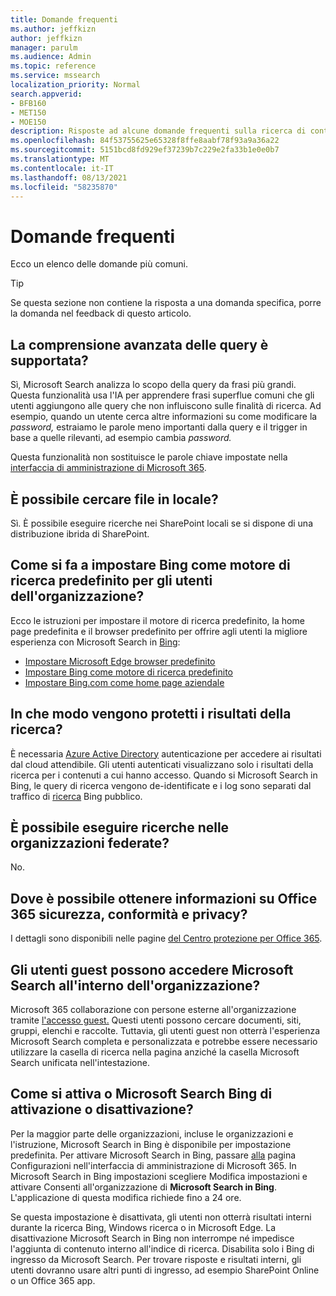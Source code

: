 ```yaml
---
title: Domande frequenti
ms.author: jeffkizn
author: jeffkizn
manager: parulm
ms.audience: Admin
ms.topic: reference
ms.service: mssearch
localization_priority: Normal
search.appverid:
- BFB160
- MET150
- MOE150
description: Risposte ad alcune domande frequenti sulla ricerca di contenuti nell'organizzazione e su Microsoft Search
ms.openlocfilehash: 84f53755625e65328f8ffe8aabf78f93a9a36a22
ms.sourcegitcommit: 5151bcd8fd929ef37239b7c229e2fa33b1e0e0b7
ms.translationtype: MT
ms.contentlocale: it-IT
ms.lasthandoff: 08/13/2021
ms.locfileid: "58235870"
---
```

<!-- markdownlint-disable no-trailing-punctuation -->
# <a name="frequently-asked-questions"></a>Domande frequenti

Ecco un elenco delle domande più comuni.

> [!TIP]
> Se questa sezione non contiene la risposta a una domanda specifica, porre la domanda nel feedback di questo articolo.

## <a name="is-advanced-query-understanding-supported"></a>La comprensione avanzata delle query è supportata?

Sì, Microsoft Search analizza lo scopo della query da frasi più grandi. Questa funzionalità usa l'IA per apprendere frasi superflue comuni che gli utenti aggiungono alle query che non influiscono sulle finalità di ricerca. Ad esempio, quando un utente cerca altre informazioni su come modificare la *password,* estraiamo le parole meno importanti dalla query e il trigger in base a quelle rilevanti, ad esempio cambia *password.*
  
Questa funzionalità non sostituisce le parole chiave impostate nella [interfaccia di amministrazione di Microsoft 365](https://admin.microsoft.com).
  
## <a name="can-you-search-for-files-on-premises"></a>È possibile cercare file in locale?

Sì. È possibile eseguire ricerche [](http://sharepoint.com/) nei SharePoint locali se si dispone di una distribuzione ibrida di SharePoint.
  
## <a name="how-do-i-make-bing-the-default-search-engine-for-people-in-my-org"></a>Come si fa a impostare Bing come motore di ricerca predefinito per gli utenti dell'organizzazione?

Ecco le istruzioni per impostare il motore di ricerca predefinito, la home page predefinita e il browser predefinito per offrire agli utenti la migliore esperienza con Microsoft Search in [Bing](https://Bing.com):

- [Impostare Microsoft Edge browser predefinito](/deployedge/edge-default-browser)
- [Impostare Bing come motore di ricerca predefinito](set-default-search-engine.md)
- [Impostare Bing.com come home page aziendale](set-default-homepage.md)

## <a name="how-are-my-search-results-protected"></a>In che modo vengono protetti i risultati della ricerca?

È necessaria [Azure Active Directory](/azure/active-directory/) autenticazione per accedere ai risultati dal cloud attendibile. Gli utenti autenticati visualizzano solo i risultati della ricerca per i contenuti a cui hanno accesso. Quando si Microsoft Search in Bing, le query di ricerca vengono de-identificate e i log sono separati dal traffico di [ricerca](https://Bing.com) Bing pubblico.

## <a name="can-i-search-across-federated-organizations"></a>È possibile eseguire ricerche nelle organizzazioni federate?

No.

## <a name="where-can-i-get-info-about-office-365-security-compliance-and-privacy"></a>Dove è possibile ottenere informazioni su Office 365 sicurezza, conformità e privacy?

I dettagli sono disponibili nelle pagine [del Centro protezione per Office 365](https://www.microsoft.com/TrustCenter/CloudServices/office365/default.aspx).

## <a name="can-guest-users-access-microsoft-search-in-my-organization"></a>Gli utenti guest possono accedere Microsoft Search all'interno dell'organizzazione?

Microsoft 365 collaborazione con persone esterne all'organizzazione tramite [l'accesso guest.](/microsoft-365/solutions/collaborate-with-people-outside-your-organization) Questi utenti possono cercare documenti, siti, gruppi, elenchi e raccolte. Tuttavia, gli utenti guest non otterrà l'esperienza Microsoft Search completa e personalizzata e potrebbe essere necessario utilizzare la casella di ricerca nella pagina anziché la casella Microsoft Search unificata nell'intestazione.

## <a name="how-do-i-turn-microsoft-search-in-bing-on-or-off"></a>Come si attiva o Microsoft Search Bing di attivazione o disattivazione?

Per la maggior parte delle organizzazioni, incluse le organizzazioni e l'istruzione, Microsoft Search in Bing è disponibile per impostazione predefinita. Per attivare Microsoft Search in Bing, passare [alla](https://admin.microsoft.com/Adminportal/Home#/MicrosoftSearch/configurations) pagina Configurazioni nell'interfaccia di amministrazione di Microsoft 365. In Microsoft Search in Bing impostazioni scegliere  Modifica impostazioni e attivare Consenti all'organizzazione di **Microsoft Search in Bing**. L'applicazione di questa modifica richiede fino a 24 ore.

Se questa impostazione è disattivata, gli utenti non otterrà risultati interni durante la ricerca Bing, Windows ricerca o in Microsoft Edge. La disattivazione Microsoft Search in Bing non interrompe né impedisce l'aggiunta di contenuto interno all'indice di ricerca. Disabilita solo i Bing di ingresso da Microsoft Search. Per trovare risposte e risultati interni, gli utenti dovranno usare altri punti di ingresso, ad esempio SharePoint Online o un Office 365 app.
